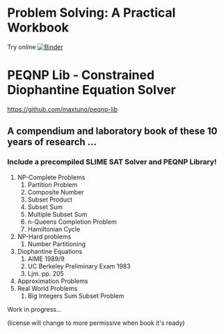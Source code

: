 # Problem Solving: A Practical Workbook

Try online [![Binder](https://mybinder.org/badge_logo.svg)](https://mybinder.org/v2/gh/maxtuno/problem-solving-book/master)

# PEQNP Lib - Constrained Diophantine Equation Solver 
https://github.com/maxtuno/peqnp-lib

## A compendium and laboratory book of these 10 years of research ...

### Include a precompiled SLIME SAT Solver and PEQNP Library!

1. NP-Complete Problems
    1. Partition Problem
    2. Composite Number
    3. Subset Product
    4. Subset Sum
    5. Multiple Subset Sum
    6. n-Queens Completion Problem
    7. Hamiltonian Cycle
2. NP-Hard problems
    1. Number Partitioning
3. Diophantine Equations
    1. AIME 1989/9
    2. UC Berkeley Preliminary Exam 1983
    3. Ljm. pp. 205
4. Approximation Problems
5. Real World Problems
    1. Big Integers Sum Subset Problem
    
Work in progress...

(license will change to more permissive when book it's ready)
